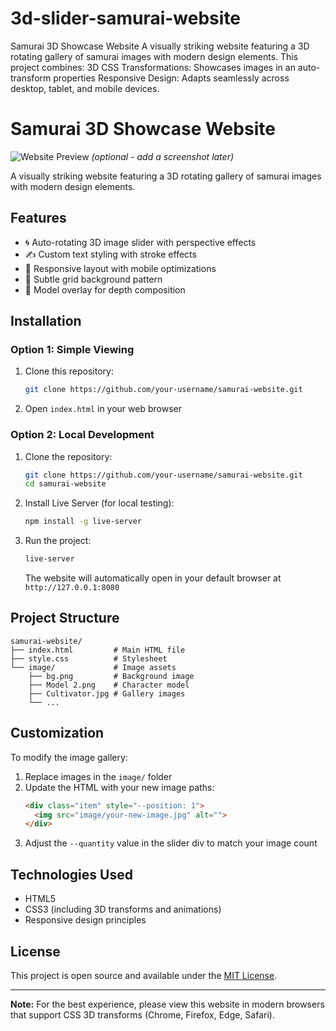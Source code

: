 # 3d-slider-samurai-website
Samurai 3D Showcase Website A visually striking website featuring a 3D rotating gallery of samurai images with modern design elements. This project combines:  3D CSS Transformations: Showcases images in an auto- transform properties  Responsive Design: Adapts seamlessly across desktop, tablet, and mobile devices. 
# Samurai 3D Showcase Website

![Website Preview](preview.jpg) *(optional - add a screenshot later)*

A visually striking website featuring a 3D rotating gallery of samurai images with modern design elements.

## Features
- 🌀 Auto-rotating 3D image slider with perspective effects
- ✍️ Custom text styling with stroke effects
- 📱 Responsive layout with mobile optimizations
- 🎨 Subtle grid background pattern
- 👤 Model overlay for depth composition

## Installation

### Option 1: Simple Viewing
1. Clone this repository:
   ```bash
   git clone https://github.com/your-username/samurai-website.git
   ```
2. Open `index.html` in your web browser

### Option 2: Local Development
1. Clone the repository:
   ```bash
   git clone https://github.com/your-username/samurai-website.git
   cd samurai-website
   ```
2. Install Live Server (for local testing):
   ```bash
   npm install -g live-server
   ```
3. Run the project:
   ```bash
   live-server
   ```
   The website will automatically open in your default browser at `http://127.0.0.1:8080`

## Project Structure
```
samurai-website/
├── index.html         # Main HTML file
├── style.css          # Stylesheet
└── image/             # Image assets
    ├── bg.png         # Background image
    ├── Model 2.png    # Character model
    ├── Cultivator.jpg # Gallery images
    └── ...
```

## Customization
To modify the image gallery:
1. Replace images in the `image/` folder
2. Update the HTML with your new image paths:
   ```html
   <div class="item" style="--position: 1">
     <img src="image/your-new-image.jpg" alt="">
   </div>
   ```
3. Adjust the `--quantity` value in the slider div to match your image count

## Technologies Used
- HTML5
- CSS3 (including 3D transforms and animations)
- Responsive design principles

## License
This project is open source and available under the [MIT License](LICENSE).

---

**Note:** For the best experience, please view this website in modern browsers that support CSS 3D transforms (Chrome, Firefox, Edge, Safari).

